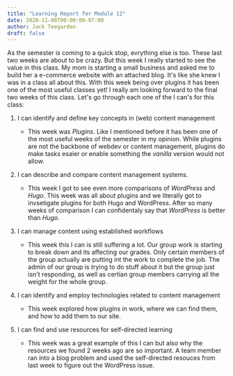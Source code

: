 ```yaml
---
title: "Learning Report for Module 12"
date: 2020-11-08T00:00:00-07:00
author: Jack Teegarden
draft: false
---
```

As the semester is coming to a quick stop, evrything else is too. These last two weeks are about to be crazy. But this week I really started to see the 
value in this class. My mom is starting a small business and asked me to build her a e-commerce website with an attached blog. It's like she knew I was in a class 
all about this. With this week being over plugins it has been one of the most useful classes yet! I really am looking forward to the final two weeks of this class.
Let's go through each one of the I can's for this class: 

1. I can identify and define key concepts in (web) content management

   - This week was *Plugins*. Like I mentioned before it has been one of the most useful weeks of the semester in my opinion. While plugins are not the backbone of
   webdev or content management, plugins do make tasks esaier or enable something the *vanilla* version would not allow. 
    
2. I can describe and compare content management systems.

    - This week I got to see even more comparisons of *WordPress* and *Hugo*. This week was all about plugins and we literally got to invsetigate plugins for both
    Hugo and WordPress. After so many weeks of comparison I can confidentaly say that *WordPress* is better than *Hugo*.
  
3. I can manage content using established workflows

    - This week this I can is still suffering a lot. Our group work is starting to break down and its affecting our grades. Only certain members of the group 
    actually are putting int the work to complete the job. The admin of our group is trying to do stuff about it but the group just isn't responding, as well as 
    certian group members carrying all the weight for the whole group.
   
4. I can identify and employ technologies related to content management

    - This week explored how plugins in work, where we can find them, and how to add them to our site.
   
5. I can find and use resources for self-directed learning
    
    - This week was a great example of this I can but also why the resources we found 2 weeks ago are so important. A team member ran into a blog problem
    and used the self-directed resouces from last week to figure out the WordPress issue.
